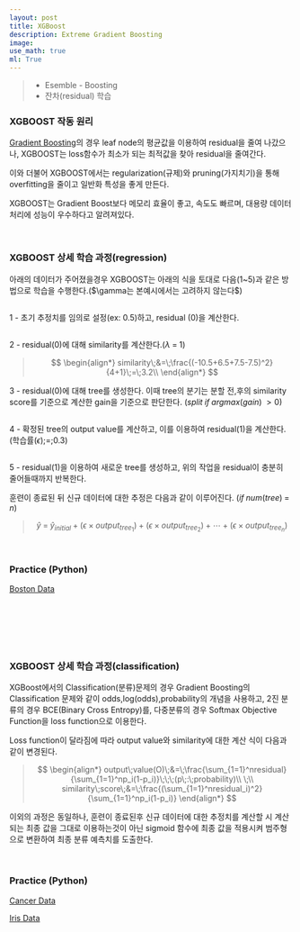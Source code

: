 ```yaml
---
layout: post
title: XGBoost
description: Extreme Gradient Boosting
image:
use_math: true
ml: True
---
```


> - Esemble - Boosting
> - 잔차(residual) 학습

### XGBOOST 작동 원리

[Gradient Boosting](https://hyunjun-bruce-lee.github.io/2021/12/06/Gradient-Boosting.html)의 경우 leaf node의 평균값을 이용하여 residual을 줄여 나갔으나, XGBOOST는 loss함수가 최소가 되는 최적값을 찾아 residual을 줄여간다.

이와 더불어 XGBOOST에서는 regularization(규제)와 pruning(가지치기)을 통해 overfitting을 줄이고 일반화 특성을 좋게 만든다.

XGBOOST는 Gradient Boost보다 메모리 효율이 좋고, 속도도 빠르며, 대용량 데이터 처리에 성능이 우수하다고 알려져있다.

&nbsp;

### XGBOOST 상세 학습 과정(regression)

아래의 데이터가 주어졌을경우 XGBOOST는 아래의 식을 토대로 다음(1~5)과 같은 방법으로 학습을 수행한다.($\gamma는 본예시에서는 고려하지 않는다$)

<center><img src="{{ "/assets/images/XGBOOST_1.PNG" | absolute_url }}" width = 'auto' height = 'auto' alt="" /></center>

1 - 초기 추정치를 임의로 설정(ex: 0.5)하고, residual (0)을 계산한다.

<center><img src="{{ "/assets/images/XGBOOST_2.PNG" | absolute_url }}" width = 'auto' height = 'auto' alt="" /></center>

2 - residual(0)에 대해 similarity를 계산한다.($\lambda\;=\;1$)

> $$
> \begin{align*}
> similarity\;&=\;\frac{(-10.5+6.5+7.5-7.5)^2}{4+1}\;=\;3.2\\
> \end{align*}
> $$

3 - residual(0)에 대해 tree를 생성한다. 이때 tree의 분기는 분할 전,후의 similarity score를 기준으로 계산한 gain을 기준으로 판단한다. $(split\;if\;argmax(gain)\;>0)$

<center><img src="{{ "/assets/images/XGBOOST_3.PNG" | absolute_url }}" width = 'auto' height = 'auto' alt="" /></center>

4 - 확정된 tree의 output value를 계산하고, 이를 이용하여 residual(1)을 계산한다.(학습률($\epsilon$)\;=\;0.3)

<center><img src="{{ "/assets/images/XGBOOST_4.PNG" | absolute_url }}" width = 'auto' height = 'auto' alt="" /></center>

5 - residual(1)을 이용하여 새로운 tree를 생성하고, 위의 작업을 residual이 충분히 줄어들때까지 반복한다. 

훈련이 종료된 뒤 신규 데이터에 대한 추정은 다음과 같이 이루어진다. ($if\;num(tree)\;=\;n$)

> $$
> \hat{y}\;=\;\hat{y}_{initial}\;+\;(\epsilon\;\times\;output_{tree_1})\;+\;(\epsilon\;\times\;output_{tree_2})\;+\;\cdots\;+\;(\epsilon\;\times\;output_{tree_n})
> $$

&nbsp;

### Practice (Python)

[Boston Data](https://github.com/Hyunjun-Bruce-Lee/ML_study/blob/master/XGBoost/XGBoost(regression).py)

&nbsp;

&nbsp;

&nbsp;

### XGBOOST 상세 학습 과정(classification)

XGBoost에서의 Classification(분류)문제의 경우 Gradient Boosting의 Classification 문제와 같이 odds,log(odds),probability의 개념을 사용하고, 2진 분류의 경우 BCE(Binary Cross Entropy)를, 다중분류의 경우 Softmax Objective Function을 loss function으로 이용한다.

Loss function이 달라짐에 따라 output value와 similarity에 대한 계산 식이 다음과 같이 변경된다.

> $$
> \begin{align*}
> output\;value(O)\;&=\;\frac{\sum_{1=1}^nresidual}{\sum_{1=1}^np_i(1-p_i)}\;\;\;(p\;:\;probability)\\
> \;\\
> similarity\;score\;&=\;\frac{(\sum_{1=1}^nresidual_i)^2}{\sum_{1=1}^np_i(1-p_i)}
> \end{align*}
> $$

이외의 과정은 동일하나, 훈련이 종료된후 신규 데이터에 대한 추정치를 계산할 시 계산되는 최종 값을 그대로 이용하는것이 아닌 sigmoid 함수에 최종 값을 적용시켜 범주형으로 변환하여 최종 분류 예측치를 도출한다.

&nbsp;

### Practice (Python)

[Cancer Data](https://github.com/Hyunjun-Bruce-Lee/ML_study/blob/master/XGBoost/XGBoost(classification).py)

[Iris Data](https://github.com/Hyunjun-Bruce-Lee/ML_study/blob/master/XGBoost/XGBoost(classification-2).py)

